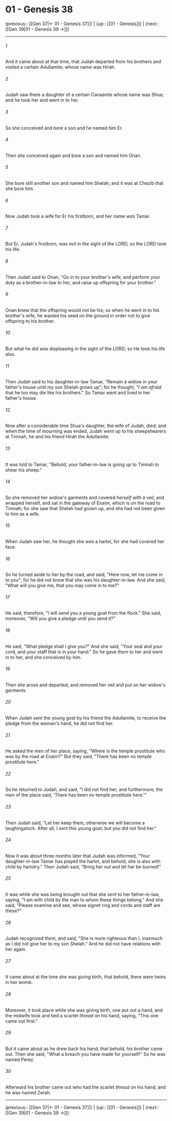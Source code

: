 # 01 - Genesis 38

(previous:: [[Gen 37|← 01 - Genesis 37]]) | (up:: [[01 - Genesis]]) | (next:: [[Gen 39|01 - Genesis 39 →]])

***


###### 1 
And it came about at that time, that Judah departed from his brothers and visited a certain Adullamite, whose name was Hirah. 

###### 2 
Judah saw there a daughter of a certain Canaanite whose name was Shua; and he took her and went in to her. 

###### 3 
So she conceived and bore a son and he named him Er. 

###### 4 
Then she conceived again and bore a son and named him Onan. 

###### 5 
She bore still another son and named him Shelah; and it was at Chezib that she bore him. 

###### 6 
Now Judah took a wife for Er his firstborn, and her name _was_ Tamar. 

###### 7 
But Er, Judah's firstborn, was evil in the sight of the LORD, so the LORD took his life. 

###### 8 
Then Judah said to Onan, "Go in to your brother's wife, and perform your duty as a brother-in-law to her, and raise up offspring for your brother." 

###### 9 
Onan knew that the offspring would not be his; so when he went in to his brother's wife, he wasted his seed on the ground in order not to give offspring to his brother. 

###### 10 
But what he did was displeasing in the sight of the LORD; so He took his life also. 

###### 11 
Then Judah said to his daughter-in-law Tamar, "Remain a widow in your father's house until my son Shelah grows up"; for he thought, "_I am afraid_ that he too may die like his brothers." So Tamar went and lived in her father's house. 

###### 12 
Now after a considerable time Shua's daughter, the wife of Judah, died; and when the time of mourning was ended, Judah went up to his sheepshearers at Timnah, he and his friend Hirah the Adullamite. 

###### 13 
It was told to Tamar, "Behold, your father-in-law is going up to Timnah to shear his sheep." 

###### 14 
So she removed her widow's garments and covered _herself_ with a veil, and wrapped herself, and sat in the gateway of Enaim, which is on the road to Timnah; for she saw that Shelah had grown up, and she had not been given to him as a wife. 

###### 15 
When Judah saw her, he thought she _was_ a harlot, for she had covered her face. 

###### 16 
So he turned aside to her by the road, and said, "Here now, let me come in to you"; for he did not know that she was his daughter-in-law. And she said, "What will you give me, that you may come in to me?" 

###### 17 
He said, therefore, "I will send you a young goat from the flock." She said, moreover, "Will you give a pledge until you send _it_?" 

###### 18 
He said, "What pledge shall I give you?" And she said, "Your seal and your cord, and your staff that is in your hand." So he gave _them_ to her and went in to her, and she conceived by him. 

###### 19 
Then she arose and departed, and removed her veil and put on her widow's garments. 

###### 20 
When Judah sent the young goat by his friend the Adullamite, to receive the pledge from the woman's hand, he did not find her. 

###### 21 
He asked the men of her place, saying, "Where is the temple prostitute who was by the road at Enaim?" But they said, "There has been no temple prostitute here." 

###### 22 
So he returned to Judah, and said, "I did not find her; and furthermore, the men of the place said, 'There has been no temple prostitute here.'" 

###### 23 
Then Judah said, "Let her keep them, otherwise we will become a laughingstock. After all, I sent this young goat, but you did not find her." 

###### 24 
Now it was about three months later that Judah was informed, "Your daughter-in-law Tamar has played the harlot, and behold, she is also with child by harlotry." Then Judah said, "Bring her out and let her be burned!" 

###### 25 
It was while she was being brought out that she sent to her father-in-law, saying, "I am with child by the man to whom these things belong." And she said, "Please examine and see, whose signet ring and cords and staff are these?" 

###### 26 
Judah recognized _them_, and said, "She is more righteous than I, inasmuch as I did not give her to my son Shelah." And he did not have relations with her again. 

###### 27 
It came about at the time she was giving birth, that behold, there were twins in her womb. 

###### 28 
Moreover, it took place while she was giving birth, one put out a hand, and the midwife took and tied a scarlet _thread_ on his hand, saying, "This one came out first." 

###### 29 
But it came about as he drew back his hand, that behold, his brother came out. Then she said, "What a breach you have made for yourself!" So he was named Perez. 

###### 30 
Afterward his brother came out who had the scarlet _thread_ on his hand; and he was named Zerah.

***

(previous:: [[Gen 37|← 01 - Genesis 37]]) | (up:: [[01 - Genesis]]) | (next:: [[Gen 39|01 - Genesis 39 →]])
